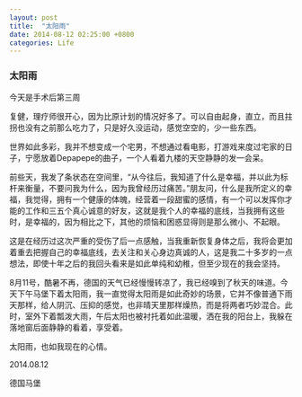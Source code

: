 ```yaml
---
layout: post
title:  "太阳雨"
date: 2014-08-12 02:25:00 +0800
categories: Life
---
```




### 太阳雨

今天是手术后第三周



复健，理疗师很开心，因为比原计划的情况好多了。可以自由起身，直立，而且拄拐也没有之前那么吃力了，只是好久没运动，感觉空空的，少一些东西。



世界如此多彩，我并不想变成一个宅男，不想通过看电影，打游戏来度过宅家的日子，宁愿放着Depapepe的曲子，一个人看着九楼的天空静静的发一会呆。



前些天，我发了条状态在空间里，“从今往后，我知道了什么是幸福，并以此为标杆来衡量，不要问我为什么，因为我曾经历过痛苦。”朋友问，什么是我所定义的幸福，我觉得，拥有一个健康的体魄，经营着一段甜蜜的感情，有一个可以发挥你才能的工作和三五个真心诚意的好友，这就是我个人的幸福的底线，当我拥有这些时，是幸福的，因为相比之下，其他的烦恼和困惑显得则是那么微小、不起眼。



这是在经历过这次严重的受伤了后一点感触，当我重新恢复身体之后，我将会更加着重去把握自己的幸福底线，去关注和关心身边真诚的人，这是我二十多岁的一点想法，即使十年之后的我回头看来是如此单纯和幼稚，但至少现在的我会坚持。



8月11号，酷暑不再，德国的天气已经慢慢转凉了，我已经嗅到了秋天的味道。今天下午马堡下着太阳雨，我一直觉得太阳雨是如此奇妙的场景，它并不像普通下雨天那样，给人阴沉、压抑的感觉，也非晴天里那样燥热，而是将两者巧妙混合。此时，室外下着瓢泼大雨，午后太阳也被衬托着如此温暖，洒在我的阳台上，我躲在落地窗后面静静的看着，享受着。



太阳雨，也如我现在的心情。



2014.08.12

德国马堡




